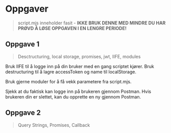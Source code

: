 # Oppgaver

> script.mjs inneholder fasit - **IKKE BRUK DENNE MED MINDRE DU HAR PRØVD Å LØSE OPPGAVEN I EN LENGRE PERIODE!**

## Oppgave 1

> Desctructuring, local storage, promises, jwt, IIFE, modules

Bruk IIFE til å logge inn på din bruker med en gang scriptet kjører. Bruk destructuring til å lagre accessToken og name til localStorage.

Bruk gjerne moduler for å få vekk parametere fra script.mjs.

Sjekk at du faktisk kan logge inn på brukeren gjennom Postman. Hvis brukeren din er slettet, kan du opprette en ny gjennom Postman.

## Oppgave 2

> Query Strings, Promises, Callback

<!-- Destructuring
Local Storage
Hele Modul 2 chaining
Promises callback, query string - basic oppgaver
jwt -->
